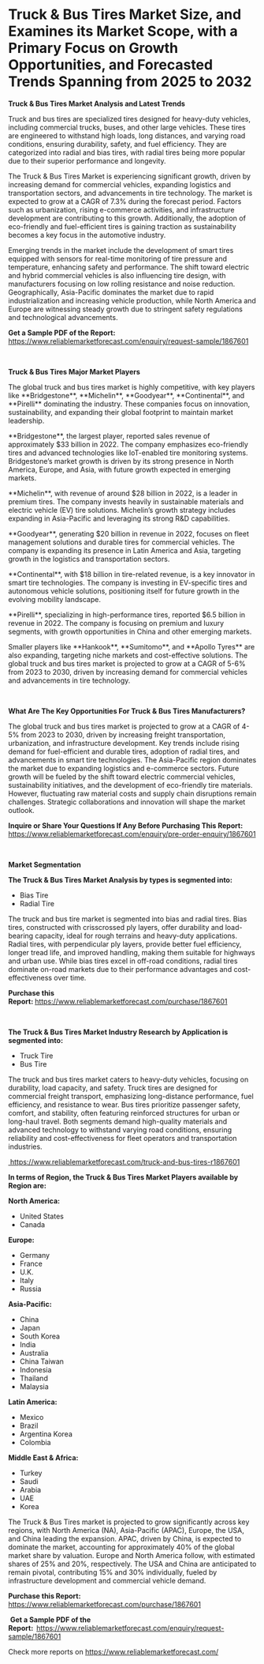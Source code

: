 <p><h1>Truck & Bus Tires Market Size, and Examines its Market Scope, with a Primary Focus on Growth Opportunities, and Forecasted Trends Spanning from 2025 to 2032</h1></p><p><strong>Truck & Bus Tires Market Analysis and Latest Trends</strong></p>
<p><p>Truck and bus tires are specialized tires designed for heavy-duty vehicles, including commercial trucks, buses, and other large vehicles. These tires are engineered to withstand high loads, long distances, and varying road conditions, ensuring durability, safety, and fuel efficiency. They are categorized into radial and bias tires, with radial tires being more popular due to their superior performance and longevity.</p><p>The Truck & Bus Tires Market is experiencing significant growth, driven by increasing demand for commercial vehicles, expanding logistics and transportation sectors, and advancements in tire technology. The market is expected to grow at a CAGR of 7.3% during the forecast period. Factors such as urbanization, rising e-commerce activities, and infrastructure development are contributing to this growth. Additionally, the adoption of eco-friendly and fuel-efficient tires is gaining traction as sustainability becomes a key focus in the automotive industry.</p><p>Emerging trends in the market include the development of smart tires equipped with sensors for real-time monitoring of tire pressure and temperature, enhancing safety and performance. The shift toward electric and hybrid commercial vehicles is also influencing tire design, with manufacturers focusing on low rolling resistance and noise reduction. Geographically, Asia-Pacific dominates the market due to rapid industrialization and increasing vehicle production, while North America and Europe are witnessing steady growth due to stringent safety regulations and technological advancements.</p></p>
<p><strong>Get a Sample PDF of the Report:&nbsp;</strong> <a href="https://www.reliablemarketforecast.com/enquiry/request-sample/1867601?utm_campaign=1890&utm_medium=2&utm_source=Github&utm_content=ia&utm_term=24012025&utm_id=truck-bus-tires">https://www.reliablemarketforecast.com/enquiry/request-sample/1867601</a></p>
<p>&nbsp;</p>
<p><strong>Truck & Bus Tires Major Market Players</strong></p>
<p><p>The global truck and bus tires market is highly competitive, with key players like **Bridgestone**, **Michelin**, **Goodyear**, **Continental**, and **Pirelli** dominating the industry. These companies focus on innovation, sustainability, and expanding their global footprint to maintain market leadership.</p><p>**Bridgestone**, the largest player, reported sales revenue of approximately $33 billion in 2022. The company emphasizes eco-friendly tires and advanced technologies like IoT-enabled tire monitoring systems. Bridgestone’s market growth is driven by its strong presence in North America, Europe, and Asia, with future growth expected in emerging markets.</p><p>**Michelin**, with revenue of around $28 billion in 2022, is a leader in premium tires. The company invests heavily in sustainable materials and electric vehicle (EV) tire solutions. Michelin’s growth strategy includes expanding in Asia-Pacific and leveraging its strong R&D capabilities.</p><p>**Goodyear**, generating $20 billion in revenue in 2022, focuses on fleet management solutions and durable tires for commercial vehicles. The company is expanding its presence in Latin America and Asia, targeting growth in the logistics and transportation sectors.</p><p>**Continental**, with $18 billion in tire-related revenue, is a key innovator in smart tire technologies. The company is investing in EV-specific tires and autonomous vehicle solutions, positioning itself for future growth in the evolving mobility landscape.</p><p>**Pirelli**, specializing in high-performance tires, reported $6.5 billion in revenue in 2022. The company is focusing on premium and luxury segments, with growth opportunities in China and other emerging markets.</p><p>Smaller players like **Hankook**, **Sumitomo**, and **Apollo Tyres** are also expanding, targeting niche markets and cost-effective solutions. The global truck and bus tires market is projected to grow at a CAGR of 5-6% from 2023 to 2030, driven by increasing demand for commercial vehicles and advancements in tire technology.</p></p>
<p>&nbsp;</p>
<p><strong>What Are The Key Opportunities For Truck & Bus Tires Manufacturers?</strong></p>
<p><p>The global truck and bus tires market is projected to grow at a CAGR of 4-5% from 2023 to 2030, driven by increasing freight transportation, urbanization, and infrastructure development. Key trends include rising demand for fuel-efficient and durable tires, adoption of radial tires, and advancements in smart tire technologies. The Asia-Pacific region dominates the market due to expanding logistics and e-commerce sectors. Future growth will be fueled by the shift toward electric commercial vehicles, sustainability initiatives, and the development of eco-friendly tire materials. However, fluctuating raw material costs and supply chain disruptions remain challenges. Strategic collaborations and innovation will shape the market outlook.</p></p>
<p><strong>Inquire or Share Your Questions If Any Before Purchasing This Report:</strong> <a href="https://www.reliablemarketforecast.com/enquiry/pre-order-enquiry/1867601?utm_campaign=1890&utm_medium=2&utm_source=Github&utm_content=ia&utm_term=24012025&utm_id=truck-bus-tires">https://www.reliablemarketforecast.com/enquiry/pre-order-enquiry/1867601</a></p>
<p>&nbsp;</p>
<p><strong>Market Segmentation</strong></p>
<p><strong>The Truck & Bus Tires Market Analysis by types is segmented into:</strong></p>
<p><ul><li>Bias Tire</li><li>Radial Tire</li></ul></p>
<p><p>The truck and bus tire market is segmented into bias and radial tires. Bias tires, constructed with crisscrossed ply layers, offer durability and load-bearing capacity, ideal for rough terrains and heavy-duty applications. Radial tires, with perpendicular ply layers, provide better fuel efficiency, longer tread life, and improved handling, making them suitable for highways and urban use. While bias tires excel in off-road conditions, radial tires dominate on-road markets due to their performance advantages and cost-effectiveness over time.</p></p>
<p><strong>Purchase this Report:&nbsp;</strong><a href="https://www.reliablemarketforecast.com/purchase/1867601?utm_campaign=1890&utm_medium=2&utm_source=Github&utm_content=ia&utm_term=24012025&utm_id=truck-bus-tires">https://www.reliablemarketforecast.com/purchase/1867601</a></p>
<p>&nbsp;</p>
<p><strong>The Truck & Bus Tires Market Industry Research by Application is segmented into:</strong></p>
<p><ul><li>Truck Tire</li><li>Bus Tire</li></ul></p>
<p><p>The truck and bus tires market caters to heavy-duty vehicles, focusing on durability, load capacity, and safety. Truck tires are designed for commercial freight transport, emphasizing long-distance performance, fuel efficiency, and resistance to wear. Bus tires prioritize passenger safety, comfort, and stability, often featuring reinforced structures for urban or long-haul travel. Both segments demand high-quality materials and advanced technology to withstand varying road conditions, ensuring reliability and cost-effectiveness for fleet operators and transportation industries.</p></p>
<p><a href="https://www.reliablemarketforecast.com/truck-and-bus-tires-r1867601?utm_campaign=1890&utm_medium=2&utm_source=Github&utm_content=ia&utm_term=24012025&utm_id=truck-bus-tires">&nbsp;https://www.reliablemarketforecast.com/truck-and-bus-tires-r1867601</a></p>
<p><strong>In terms of Region, the Truck & Bus Tires Market Players available by Region are:</strong></p>
<p>
    <p> <strong> North America: </strong>
        <ul>
            <li>United States</li>
            <li>Canada</li>
        </ul>
        </p> 
    <p> <strong> Europe: </strong>
        <ul>
            <li>Germany</li>
            <li>France</li>
            <li>U.K.</li>
            <li>Italy</li>
            <li>Russia</li>
        </ul>
        </p> 
    <p> <strong> Asia-Pacific: </strong>
        <ul>
            <li>China</li>
            <li>Japan</li>
            <li>South Korea</li>
            <li>India</li>
            <li>Australia</li>
            <li>China Taiwan</li>
            <li>Indonesia</li>
            <li>Thailand</li>
            <li>Malaysia</li>
        </ul>
        </p> 
    <p> <strong> Latin America: </strong>
        <ul>
            <li>Mexico</li>
            <li>Brazil</li>
            <li>Argentina Korea</li>
            <li>Colombia</li>
        </ul>
        </p> 
    <p> <strong> Middle East & Africa: </strong>
        <ul>
            <li>Turkey</li>
            <li>Saudi</li>
            <li>Arabia</li>
            <li>UAE</li>
            <li>Korea</li>
        </ul>
    </p>
    </p>
<p><p>The Truck & Bus Tires market is projected to grow significantly across key regions, with North America (NA), Asia-Pacific (APAC), Europe, the USA, and China leading the expansion. APAC, driven by China, is expected to dominate the market, accounting for approximately 40% of the global market share by valuation. Europe and North America follow, with estimated shares of 25% and 20%, respectively. The USA and China are anticipated to remain pivotal, contributing 15% and 30% individually, fueled by infrastructure development and commercial vehicle demand.</p></p>
<p><strong>Purchase this Report: </strong><a href="https://www.reliablemarketforecast.com/purchase/1867601?utm_campaign=1890&utm_medium=2&utm_source=Github&utm_content=ia&utm_term=24012025&utm_id=truck-bus-tires">https://www.reliablemarketforecast.com/purchase/1867601</a></p>
<p>&nbsp;<strong>Get a Sample PDF of the Report:&nbsp;&nbsp;</strong><a href="https://www.reliablemarketforecast.com/enquiry/request-sample/1867601?utm_campaign=1890&utm_medium=2&utm_source=Github&utm_content=ia&utm_term=24012025&utm_id=truck-bus-tires">https://www.reliablemarketforecast.com/enquiry/request-sample/1867601</a></p>
<p><strong></strong></p>
<p>Check more reports on <a href="https://www.reliablemarketforecast.com/?utm_campaign=1890&utm_medium=2&utm_source=Github&utm_content=ia&utm_term=24012025&utm_id=truck-bus-tires">https://www.reliablemarketforecast.com/</a></p>